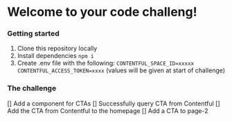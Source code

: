 # Welcome to your code challeng!

### Getting started

1. Clone this repository locally
2. Install dependencies `npm i`
3. Create .env file with the following: `CONTENTFUL_SPACE_ID=xxxxx` `CONTENTFUL_ACCESS_TOKEN=xxxx` (values will be given at start of challenge)


### The challenge

[] Add a component for CTAs
[] Successfully query CTA from Contentful
[] Add the CTA from Contentful to the homepage
[] Add a CTA to page-2
